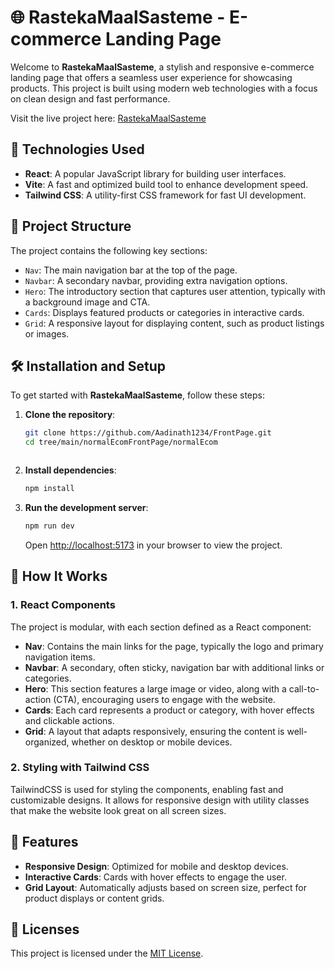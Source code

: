 # 🌐 **RastekaMaalSasteme** - E-commerce Landing Page

Welcome to **RastekaMaalSasteme**, a stylish and responsive e-commerce landing page that offers a seamless user experience for showcasing products. This project is built using modern web technologies with a focus on clean design and fast performance.

Visit the live project here: [RastekaMaalSasteme](https://rastekamaalsasteme.netlify.app/)

## 🚀 **Technologies Used**

- **React**: A popular JavaScript library for building user interfaces.
- **Vite**: A fast and optimized build tool to enhance development speed.
- **Tailwind CSS**: A utility-first CSS framework for fast UI development.

## 📂 **Project Structure**

The project contains the following key sections:

- `Nav`: The main navigation bar at the top of the page.
- `Navbar`: A secondary navbar, providing extra navigation options.
- `Hero`: The introductory section that captures user attention, typically with a background image and CTA.
- `Cards`: Displays featured products or categories in interactive cards.
- `Grid`: A responsive layout for displaying content, such as product listings or images.

## 🛠️ **Installation and Setup**

To get started with **RastekaMaalSasteme**, follow these steps:

1. **Clone the repository**:
   ```bash
   git clone https://github.com/Aadinath1234/FrontPage.git
   cd tree/main/normalEcomFrontPage/normalEcom
   

   
   ```

2. **Install dependencies**:
   ```bash
   npm install
   ```

3. **Run the development server**:
   ```bash
   npm run dev
   ```

   Open [http://localhost:5173](http://localhost:5173) in your browser to view the project.

## 🔧 **How It Works**

### 1. **React Components**
   The project is modular, with each section defined as a React component:
   
   - **Nav**: Contains the main links for the page, typically the logo and primary navigation items.
   - **Navbar**: A secondary, often sticky, navigation bar with additional links or categories.
   - **Hero**: This section features a large image or video, along with a call-to-action (CTA), encouraging users to engage with the website.
   - **Cards**: Each card represents a product or category, with hover effects and clickable actions.
   - **Grid**: A layout that adapts responsively, ensuring the content is well-organized, whether on desktop or mobile devices.

### 2. **Styling with Tailwind CSS**
   TailwindCSS is used for styling the components, enabling fast and customizable designs. It allows for responsive design with utility classes that make the website look great on all screen sizes.

## 🌟 **Features**

- **Responsive Design**: Optimized for mobile and desktop devices.
- **Interactive Cards**: Cards with hover effects to engage the user.
- **Grid Layout**: Automatically adjusts based on screen size, perfect for product displays or content grids.

## 📄 **Licenses**

This project is licensed under the [MIT License](LICENSE).

